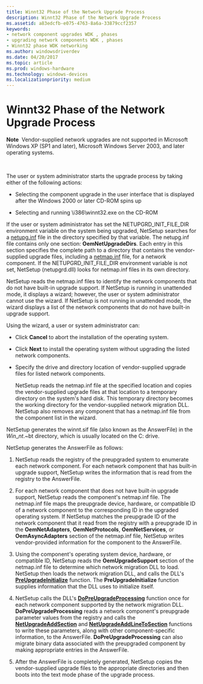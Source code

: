 ```yaml
---
title: Winnt32 Phase of the Network Upgrade Process
description: Winnt32 Phase of the Network Upgrade Process
ms.assetid: a83edcfb-e075-4763-8a6a-33879ccf2357
keywords:
- network component upgrades WDK , phases
- upgrading network components WDK , phases
- Winnt32 phase WDK networking
ms.author: windowsdriverdev
ms.date: 04/20/2017
ms.topic: article
ms.prod: windows-hardware
ms.technology: windows-devices
ms.localizationpriority: medium
---
```


# Winnt32 Phase of the Network Upgrade Process





**Note**  Vendor-supplied network upgrades are not supported in Microsoft Windows XP (SP1 and later), Microsoft Windows Server 2003, and later operating systems.

 

The user or system administrator starts the upgrade process by taking either of the following actions:

-   Selecting the component upgrade in the user interface that is displayed after the Windows 2000 or later CD-ROM spins up

-   Selecting and running \\i386\\winnt32.exe on the CD-ROM

If the user or system administrator has set the NETUPGRD\_INIT\_FILE\_DIR environment variable on the system being upgraded, NetSetup searches for a [netupg.inf](creating-a-netupg-inf-file.md) file in the directory specified by that variable. The netupg.inf file contains only one section: **OemNetUpgradeDirs**. Each entry in this section specifies the complete path to a directory that contains the vendor-supplied upgrade files, including a [netmap.inf](creating-a-netmap-inf-file.md) file, for a network component. If the NETUPGRD\_INIT\_FILE\_DIR environment variable is not set, NetSetup (netupgrd.dll) looks for netmap.inf files in its own directory.

NetSetup reads the netmap.inf files to identify the network components that do not have built-in upgrade support. If NetSetup is running in unattended mode, it displays a wizard; however, the user or system administrator cannot use the wizard. If NetSetup is not running in unattended mode, the wizard displays a list of the network components that do not have built-in upgrade support.

Using the wizard, a user or system administrator can:

-   Click **Cancel** to abort the installation of the operating system.

-   Click **Next** to install the operating system without upgrading the listed network components.

-   Specify the drive and directory location of vendor-supplied upgrade files for listed network components.

    NetSetup reads the netmap.inf file at the specified location and copies the vendor-supplied upgrade files at that location to a temporary directory on the system's hard disk. This temporary directory becomes the working directory for the vendor-supplied network migration DLL. NetSetup also removes any component that has a netmap.inf file from the component list in the wizard.

NetSetup generates the winnt.sif file (also known as the AnswerFile) in the $Win\_nt$.~bt directory, which is usually located on the C: drive.

NetSetup generates the AnswerFile as follows:

1.  NetSetup reads the registry of the preupgraded system to enumerate each network component. For each network component that has built-in upgrade support, NetSetup writes the information that is read from the registry to the AnswerFile.

2.  For each network component that does not have built-in upgrade support, NetSetup reads the component's netmap.inf file. The netmap.inf file maps the preupgrade device, hardware, or compatible ID of a network component to the corresponding ID in the upgraded operating system. If NetSetup matches the preupgrade ID of the network component that it read from the registry with a preupgrade ID in the **OemNetAdapters**, **OemNetProtocols**, **OemNetServices**, or **OemAsyncAdapters** section of the netmap.inf file, NetSetup writes vendor-provided information for the component to the AnswerFile.

3.  Using the component's operating system device, hardware, or compatible ID, NetSetup reads the **OemUpgradeSupport** section of the netmap.inf file to determine which network migration DLL to load. NetSetup then loads the network migration DLL, and calls the DLL's [**PreUpgradeInitialize**](https://msdn.microsoft.com/library/windows/hardware/ff562439) function. The **PreUpgradeInitialize** function supplies information that the DLL uses to initialize itself.

4.  NetSetup calls the DLL's [**DoPreUpgradeProcessing**](https://msdn.microsoft.com/library/windows/hardware/ff545634) function once for each network component supported by the network migration DLL. **DoPreUpgradeProcessing** reads a network component's preupgrade parameter values from the registry and calls the [**NetUpgradeAddSection**](https://msdn.microsoft.com/library/windows/hardware/ff559063) and [**NetUpgradeAddLineToSection**](https://msdn.microsoft.com/library/windows/hardware/ff559059) functions to write these parameters, along with other component-specific information, to the AnswerFile. **DoPreUpgradeProcessing** can also migrate binary data associated with the preupgraded component by making appropriate entries in the AnswerFile.

5.  After the AnswerFile is completely generated, NetSetup copies the vendor-supplied upgrade files to the appropriate directories and then boots into the text mode phase of the upgrade process.

 

 





